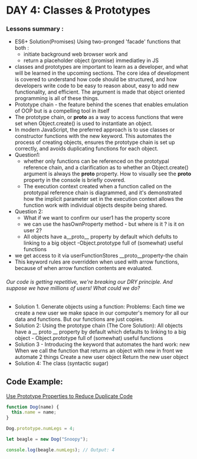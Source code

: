 
# DAY 4: Classes & Prototypes 
### Lessons summary :
- ES6+ Solution(Promises) Using two-pronged 'facade' functions that both :
  * initiate background web browser work and 
  * return a placeholder object (promise) immediatley in JS
- classes and prototypes are important to learn as a developer, and what will be learned in the upcoming sections. The core idea of development is covered to understand how code should be structured, and how developers write code to be easy to reason about, easy to add new functionality, and efficient. The argument is made that object oriented programming is all of these things.
- Prototype chain - the feature behind the scenes that enables emulation of OOP but is a compelling tool in itself 
- The prototype chain, or __proto__ as a way to access functions that were set when Object.create() is used to instantiate an object.
- In modern JavaScript, the preferred approach is to use classes or constructor functions with the new keyword. This automates the process of creating objects, ensures the prototype chain is set up correctly, and avoids duplicating functions for each object.
- Question1:
  * whether only functions can be referenced on the prototypal reference chain, and a clarification as to whether an Object.create() argument is always the __proto__ property. How to visually see the __proto__ property in the console is briefly covered.
  *  The execution context created when a function called on the prototypal reference chain is diagrammed, and it's demonstrated how the implicit parameter set in the execution context allows the function work with individual objects despite being shared.
- Question 2:
  * What if we want to confirm our user1 has the property score 
  * we can use the hasOwnProperty method - but where is it ? is it on user 2? 
  * All objects have a__proto__ property by default which defults to linking to a big object -Object.prototype full of (somewhat) useful functions 
- we get access to it via userFunctionStores __proto__property-the chain 
- This keyword rules are overridden when used with arrow functions, because of when arrow function contents are evaluated.
###### Our code is getting repetitive, we're breaking our DRY principle. And suppose we have millions of users! What could we do?
- Solution 1. Generate objects using a function:
Problems: Each time we create a new user we make space in our computer's memory for all our data and functions. But our functions are just copies.
- Solution 2: Using the prototype chain (The Core Solution):
All objects have a __ proto __ property by default which defaults to linking to a big object - Object.prototype full of (somewhat) useful functions
- Solution 3 - Introducing the keyword that automates the hard work: new
When we call the function that returns an object with new in front we automate 2 things
Create a new user object
Return the new user object
- Solution 4: The class (syntactic sugar)
## Code Example:
[Use Prototype Properties to Reduce Duplicate Code](https://www.freecodecamp.org/learn/javascript-algorithms-and-data-structures/object-oriented-programming/use-prototype-properties-to-reduce-duplicate-code)
```javascript
function Dog(name) {
  this.name = name;
}

Dog.prototype.numLegs = 4;

let beagle = new Dog("Snoopy");

console.log(beagle.numLegs); // Output: 4

```
